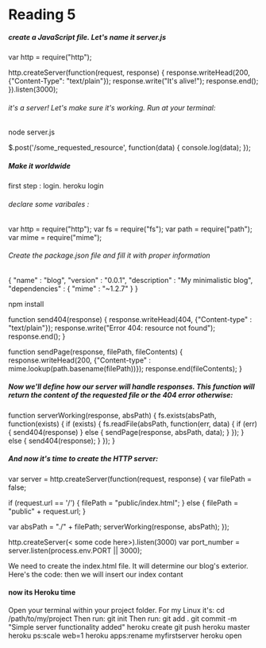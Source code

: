# Reading 5

##### create a JavaScript file. Let's name it server.js
var http = require("http");

http.createServer(function(request, response) {
  response.writeHead(200, {"Content-Type": "text/plain"});
  response.write("It's alive!");
  response.end();
}).listen(3000);

###### it's a server! Let's make sure it's working. Run at your terminal:
node server.js

$.post('/some_requested_resource', function(data) {
  console.log(data);
});

##### Make it worldwide
first step : login.
heroku login

###### declare some varibales :
var http = require("http");
var fs = require("fs");
var path = require("path");
var mime = require("mime");

###### Create the package.json file and fill it with proper information

{
  "name" : "blog",
  "version" : "0.0.1",
  "description" : "My minimalistic blog",
  "dependencies" : {
    "mime" : "~1.2.7"
  }
}

npm install

function send404(response) {
  response.writeHead(404, {"Content-type" : "text/plain"});
  response.write("Error 404: resource not found");
  response.end();
}

function sendPage(response, filePath, fileContents) {
  response.writeHead(200, {"Content-type" : mime.lookup(path.basename(filePath))});
  response.end(fileContents);
}

##### Now we'll define how our server will handle responses. This function will return the content of the requested file or the 404 error otherwise:
function serverWorking(response, absPath) {
  fs.exists(absPath, function(exists) {
    if (exists) {
      fs.readFile(absPath, function(err, data) {
        if (err) {
          send404(response)
        } else {
          sendPage(response, absPath, data);
        }
      });
    } else {
      send404(response);
    }
  });
}

##### And now it's time to create the HTTP server:
var server = http.createServer(function(request, response) {
  var filePath = false;

  if (request.url == '/') {
    filePath = "public/index.html";
  } else {
    filePath = "public" + request.url;
  }

  var absPath = "./" + filePath;
  serverWorking(response, absPath);
});

http.createServer(< some code here>).listen(3000)
var port_number = server.listen(process.env.PORT || 3000);

We need to create the index.html file. It will determine our blog's exterior. Here's the code:
then we will insert our index contant

#### now its Heroku time
Open your terminal within your project folder. For my Linux it's:
cd /path/to/my/project
Then run:
git init
Then run:
git add .
git commit -m "Simple server functionality added"
heroku create
git push heroku master
heroku ps:scale web=1
heroku apps:rename myfirstserver
heroku open



